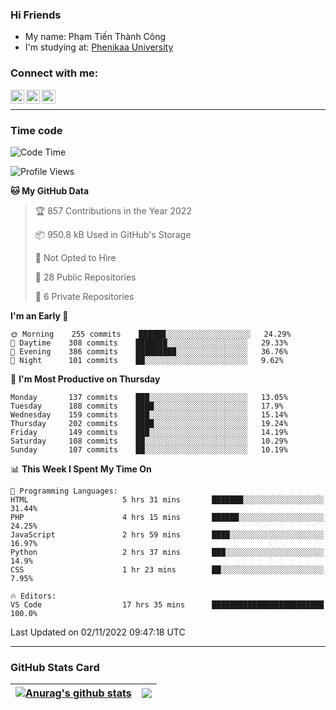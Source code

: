 ### Hi Friends

- My name: Phạm Tiến Thành Công
- I'm studying at: [Phenikaa University]


### Connect with me:
[<img align="left" alt="PhamTienThanhCong | Facebook" width="22px" src="https://upload.wikimedia.org/wikipedia/commons/thumb/1/16/Facebook-icon-1.png/640px-Facebook-icon-1.png" />][facebook]
[<img align="left" alt="PhamTienThanhCong | Zalo" width="22px" src="https://www.anphatpc.com.vn/template/anphat_2020v2/images/icon-zalo.jpg" />][zalo]
[<img align="left" alt="PhamTienThanhCong | LinkedIn" width="22px" src="https://cdn3.iconfinder.com/data/icons/inficons/512/linkedin.png" />][linkedin]

<br />

---

### Time code

<!--START_SECTION:waka-->
![Code Time](http://img.shields.io/badge/Code%20Time-657%20hrs%2048%20mins-blue)

![Profile Views](http://img.shields.io/badge/Profile%20Views-7-blue)

**🐱 My GitHub Data** 

> 🏆 857 Contributions in the Year 2022
 > 
> 📦 950.8 kB Used in GitHub's Storage 
 > 
> 🚫 Not Opted to Hire
 > 
> 📜 28 Public Repositories 
 > 
> 🔑 6 Private Repositories  
 > 
**I'm an Early 🐤** 

```text
🌞 Morning    255 commits    ██████░░░░░░░░░░░░░░░░░░░   24.29% 
🌆 Daytime    308 commits    ███████░░░░░░░░░░░░░░░░░░   29.33% 
🌃 Evening    386 commits    █████████░░░░░░░░░░░░░░░░   36.76% 
🌙 Night      101 commits    ██░░░░░░░░░░░░░░░░░░░░░░░   9.62%

```
📅 **I'm Most Productive on Thursday** 

```text
Monday       137 commits    ███░░░░░░░░░░░░░░░░░░░░░░   13.05% 
Tuesday      188 commits    ████░░░░░░░░░░░░░░░░░░░░░   17.9% 
Wednesday    159 commits    ███░░░░░░░░░░░░░░░░░░░░░░   15.14% 
Thursday     202 commits    ████░░░░░░░░░░░░░░░░░░░░░   19.24% 
Friday       149 commits    ███░░░░░░░░░░░░░░░░░░░░░░   14.19% 
Saturday     108 commits    ██░░░░░░░░░░░░░░░░░░░░░░░   10.29% 
Sunday       107 commits    ██░░░░░░░░░░░░░░░░░░░░░░░   10.19%

```


📊 **This Week I Spent My Time On** 

```text
💬 Programming Languages: 
HTML                     5 hrs 31 mins       ███████░░░░░░░░░░░░░░░░░░   31.44% 
PHP                      4 hrs 15 mins       ██████░░░░░░░░░░░░░░░░░░░   24.25% 
JavaScript               2 hrs 59 mins       ████░░░░░░░░░░░░░░░░░░░░░   16.97% 
Python                   2 hrs 37 mins       ███░░░░░░░░░░░░░░░░░░░░░░   14.9% 
CSS                      1 hr 23 mins        ██░░░░░░░░░░░░░░░░░░░░░░░   7.95%

🔥 Editors: 
VS Code                  17 hrs 35 mins      █████████████████████████   100.0%

```


 Last Updated on 02/11/2022 09:47:18 UTC
<!--END_SECTION:waka-->

---

### GitHub Stats Card

| <a href="https://github.com/phamtienthanhcong"><img align="center" src="https://github-readme-stats.vercel.app/api?username=PhamTienThanhCong&show_icons=true&include_all_commits=true&theme=buefy&hide_border=true&theme=ocean_dark" alt="Anurag's github stats" /></a> | <a href="https://github.com/phamtienthanhcong"><img align="center" src="https://github-readme-stats.vercel.app/api/top-langs/?username=PhamTienThanhCong&layout=compact&theme=buefy&hide_border=true&theme=ocean_dark" /></a> |
| ------------- | ------------- |

[Phenikaa University]: https://phenikaa-uni.edu.vn/vi
[facebook]: https://www.facebook.com/phamtienthanhcong
[linkedin]: https://linkedin.com/in/phamtienthanhcong
[zalo]: https://zalo.me/0396396332
[tiktok]: https://www.tiktok.com/@phamtienthanhcong
[web]: https://github.com/PhamTienThanhCong/web_dev
[min project]: https://github.com/PhamTienThanhCong/Project-Of-Web
[c and cpp]: https://github.com/PhamTienThanhCong/Code_C_and_Cpro
[python]: https://github.com/PhamTienThanhCong/Python_beginer
